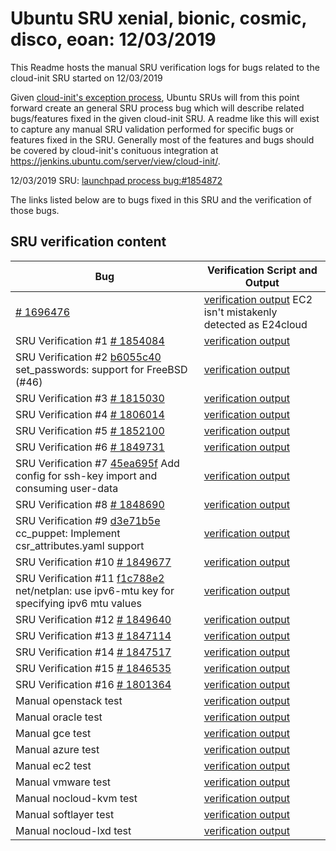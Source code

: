 Ubuntu SRU xenial, bionic, cosmic, disco, eoan: 12/03/2019
=====
This Readme hosts the manual SRU verification logs for bugs related to the cloud-init SRU started on 12/03/2019

Given [cloud-init's exception process](https://wiki.ubuntu.com/CloudinitUpdates), Ubuntu SRUs will from this point forward create an general SRU process bug which will describe related bugs/features fixed in the given cloud-init SRU. A readme like this will exist to capture any manual SRU validation performed for specific bugs or features fixed in the SRU. Generally most of the features and bugs should be covered by cloud-init's conituous integration at https://jenkins.ubuntu.com/server/view/cloud-init/.


12/03/2019 SRU: [launchpad process bug:#1854872](https://pad.lv/1854872)


The links listed below are to bugs fixed in this SRU and the verification of those bugs.

## SRU verification content
| Bug | Verification Script and Output |
| -------- |  -------- |
| [# 1696476](http://pad.lv/1696476) | [verification output](../manual/ec2-sru-19.3.41.txt) EC2 isn't mistakenly detected as E24cloud|
| SRU Verification #1 [# 1854084](http://pad.lv/1854084) | [verification output](../bugs/lp-1854084.txt) |
| SRU Verification #2 [b6055c40](https://git.launchpad.net/cloud-init/commit/?id=b6055c40) set_passwords: support for FreeBSD (#46) | [verification output](../bugs/b6055c40.txt) |
| SRU Verification #3 [# 1815030](http://pad.lv/1815030) | [verification output](../bugs/lp-1815030.txt) |
| SRU Verification #4 [# 1806014](http://pad.lv/1806014) | [verification output](../bugs/lp-1806014.txt) |
| SRU Verification #5 [# 1852100](http://pad.lv/1852100) | [verification output](../bugs/lp-1852100.txt) |
| SRU Verification #6 [# 1849731](http://pad.lv/1849731) | [verification output](../bugs/lp-1849731.txt) |
| SRU Verification #7 [45ea695f](https://git.launchpad.net/cloud-init/commit/?id=45ea695f) Add config for ssh-key import and consuming user-data | [verification output](../bugs/45ea695f.txt) |
| SRU Verification #8 [# 1848690](http://pad.lv/1848690) | [verification output](../bugs/lp-1848690.txt) |
| SRU Verification #9 [d3e71b5e](https://git.launchpad.net/cloud-init/commit/?id=d3e71b5e) cc_puppet: Implement csr_attributes.yaml support | [verification output](../bugs/d3e71b5e.txt) |
| SRU Verification #10 [# 1849677](http://pad.lv/1849677) | [verification output](../bugs/lp-1849677.txt) |
| SRU Verification #11 [f1c788e2](https://git.launchpad.net/cloud-init/commit/?id=f1c788e2) net/netplan: use ipv6-mtu key for specifying ipv6 mtu values | [verification output](../bugs/f1c788e2.txt) |
| SRU Verification #12 [# 1849640](http://pad.lv/1849640) | [verification output](../bugs/lp-1849640.txt) |
| SRU Verification #13 [# 1847114](http://pad.lv/1847114) | [verification output](../bugs/lp-1847114.txt) |
| SRU Verification #14 [# 1847517](http://pad.lv/1847517) | [verification output](../bugs/lp-1847517.txt) | 
| SRU Verification #15 [# 1846535](http://pad.lv/1846535) | [verification output](../bugs/lp-1846535.txt) |
| SRU Verification #16 [# 1801364](http://pad.lv/1801364) | [verification output](../bugs/lp-1801364.txt) |
| Manual openstack test | [verification output](../manual/openstack-sru-19.3.41.txt) |
| Manual oracle test | [verification output](../manual/oracle-sru-19.3.41.txt) |
| Manual gce test | [verification output](../manual/gce-sru-19.3.41.txt) |
| Manual azure test | [verification output](../manual/azure-sru-19.3.41.txt) |
| Manual ec2 test | [verification output](../manual/ec2-sru-19.3.41.txt) |
| Manual vmware test | [verification output](../manual/vmware-sru-19.3.41.txt) |
| Manual nocloud-kvm test | [verification output](../manual/nocloud-kvm-19.3.41.txt) |
| Manual softlayer test | [verification output](../manual/softlayer-sru-19.3.41.txt) |
| Manual nocloud-lxd test | [verification output](../manual/nocloud-lxd-19.3.41.txt) |
